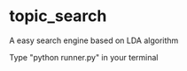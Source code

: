 # topic_search
A easy search engine based on LDA algorithm

Type "python runner.py" in your terminal
